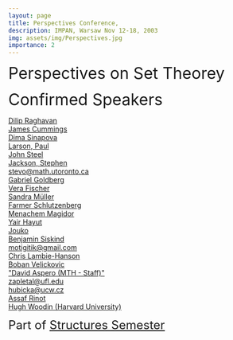 ```yaml
---
layout: page
title: Perspectives Conference, 
description: IMPAN, Warsaw Nov 12-18, 2003
img: assets/img/Perspectives.jpg
importance: 2
---
```


<font size="+3">Perspectives on Set Theorey</a> </font>
<br>

<font size="+3"> Confirmed Speakers</font> <br>

<a href="https://dilip-raghavan.github.io/">Dilip Raghavan </a><br>
<a href="https://www.cmu.edu/math/people/faculty/cummings.html">James Cummings </a><br>
<a href="https://sites.math.rutgers.edu/~ds2005/"> Dima Sinapova  </a><br>
<a href="https://paulblarson.github.io/"> Larson, Paul  </a><br>
<a href="https://math.berkeley.edu/~steel/"> John Steel  </a><br>
<a href="http://www.math.unt.edu/~sjackson/">Jackson, Stephen </a><br>
<a href="http://www.math.toronto.edu/stevo/">stevo@math.utoronto.ca  </a><br>
<a href="https://math.berkeley.edu/~goldberg/">Gabriel Goldberg  </a><br>
<a href="http://www.logic.univie.ac.at/~vfischer/">Vera Fischer  </a><br>
<a href="https://dmg.tuwien.ac.at/sandramueller/">Sandra Müller  </a><br>
<a href="">Farmer Schlutzenberg  </a><br>
<a href="">Menachem Magidor  </a><br>
<a href="">Yair Hayut  </a><br>
<a href="">Jouko  </a><br>
<a href="">Benjamin Siskind </a><br>
<a href="">motigitik@gmail.com  </a><br>
<a href="">Chris Lambie-Hanson  </a><br>
<a href="">Boban Velickovic  </a><br>
<a href="">"David Aspero (MTH - Staff)"  </a><br>
<a href="">zapletal@ufl.edu  </a><br>
<a href="">hubicka@ucw.cz  </a><br>
<a href="">Assaf Rinot </a><br>
<a href="https://philosophy.fas.harvard.edu/people/w-hugh-woodin">Hugh Woodin (Harvard University) </a>


<font size="+2"> Part of <a href="https://www.impan.pl/en/activities/banach-center/conferences/23-simons-08">Structures Semester</a></font> <br>
